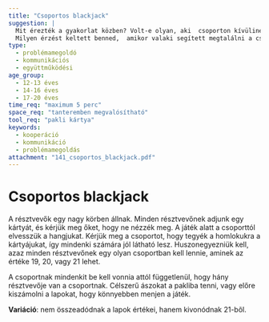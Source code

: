 ```yaml
---
title: "Csoportos blackjack"
suggestion: | 
  Mit érezték a gyakorlat közben? Volt-e olyan, aki  csoporton kívülinek érezte magát? Mi lehetett ennek az oka? 
  Milyen érzést keltett benned,  amikor valaki segített megtalálni a csoportodat?
type:
  - problémamegoldó
  - kommunikációs
  - együttműködési
age_group:
  - 12-13 éves
  - 14-16 éves
  - 17-20 éves
time_req: "maximum 5 perc"
space_req: "tanteremben megvalósítható"
tool_req: "pakli kártya"
keywords: 
  - kooperáció
  - kommunikáció
  - problémamegoldás
attachment: "141_csoportos_blackjack.pdf"
---
```


# Csoportos blackjack

A résztvevők egy nagy körben állnak. Minden résztvevőnek adjunk egy kártyát, és kérjük meg őket, hogy ne nézzék meg. A játék alatt a csoporttól elvesszük a hangjukat. Kérjük meg a csoportot, hogy tegyék a homlokukra a kártyájukat, így mindenki számára jól látható lesz. Huszonegyezniük kell, azaz minden résztvevőnek egy olyan csoportban kell lennie, aminek az értéke 19, 20, vagy 21 lehet.

A csoportnak mindenkit be kell vonnia attól függetlenül, hogy hány résztvevője van a csoportnak. Célszerű ászokat a pakliba tenni, vagy előre kiszámolni a lapokat, hogy könnyebben menjen a játék.

**Variáció**: nem összeadódnak a lapok értékei, hanem kivonódnak 21-bõl.
  
  
